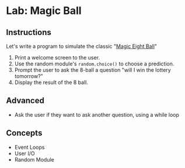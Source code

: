 # Lab: Magic Ball


## Instructions

Let's write a program to simulate the classic "[Magic Eight Ball](https://en.wikipedia.org/wiki/Magic_8-Ball)"

1. Print a welcome screen to the user.
2. Use the random module's `random.choice()` to choose a prediction.
3. Prompt the user to ask the 8-ball a question "will I win the lottery tomorrow?"
5. Display the result of the 8 ball.


## Advanced

- Ask the user if they want to ask another question, using a while loop


## Concepts

- Event Loops
- User I/O
- Random Module
